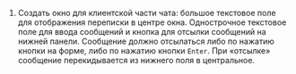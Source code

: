 1. Создать окно для клиентской части чата: большое текстовое поле для отображения переписки в центре окна. Однострочное текстовое поле для ввода сообщений и кнопка для отсылки сообщений на нижней панели. Сообщение должно отсылаться либо по нажатию кнопки на форме, либо по нажатию кнопки `Enter`. При «отсылке» сообщение перекидывается из нижнего поля в центральное.